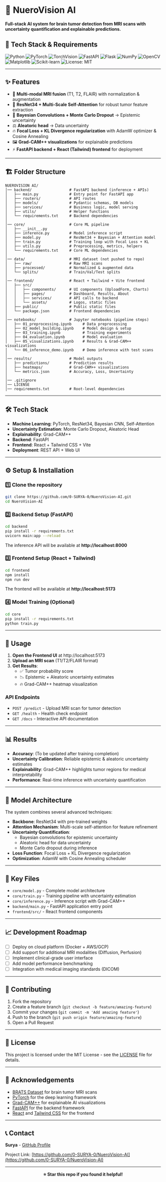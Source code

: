 # 🧠 NueroVision AI

**Full-stack AI system for brain tumor detection from MRI scans with uncertainty quantification and explainable predictions.**

## 🔧 Tech Stack & Requirements

![Python](https://img.shields.io/badge/Python-3.8+-blue)
![PyTorch](https://img.shields.io/badge/PyTorch-2.2+-red)
![TorchVision](https://img.shields.io/badge/TorchVision-0.17+-orange)
![FastAPI](https://img.shields.io/badge/FastAPI-Latest-green)
![Flask](https://img.shields.io/badge/Flask-3.0+-lightgrey)
![NumPy](https://img.shields.io/badge/NumPy-1.24+-blue)
![OpenCV](https://img.shields.io/badge/OpenCV-4.8+-brightgreen)
![Matplotlib](https://img.shields.io/badge/Matplotlib-3.7+-yellow)
![Scikit-learn](https://img.shields.io/badge/ScikitLearn-1.3+-orange)
![License: MIT](https://img.shields.io/badge/License-MIT-yellow.svg)

---

## ✨ Features

- 🩻 **Multi-modal MRI fusion** (T1, T2, FLAIR) with normalization & augmentation  
- 🧩 **ResNet34 + Multi-Scale Self-Attention** for robust tumor feature extraction  
- 🎲 **Bayesian Convolutions + Monte Carlo Dropout** → Epistemic uncertainty  
- ⚖️ **Aleatoric head** → Data uncertainty  
- 🔥 **Focal Loss + KL Divergence regularization** with AdamW optimizer & Cosine Annealing  
- 🖼️ **Grad-CAM++ visualizations** for explainable predictions  
- ⚡ **FastAPI backend + React (Tailwind) frontend** for deployment  

---

## 🏗️ Folder Structure

```
NUEROVISION AI/
│── backend/                 # FastAPI backend (inference + APIs)
│   ├── main.py              # Entry point for FastAPI app
│   ├── routers/             # API routes
│   ├── models/              # Pydantic schemas, DB models
│   ├── services/            # Business logic, model serving
│   ├── utils/               # Helper functions
│   └── requirements.txt     # Backend dependencies
│
│── core/                    # Core ML pipeline
│   ├── __init__.py
│   ├── inference.py         # Model inference script
│   ├── model.py             # ResNet34 + Bayesian + Attention model
│   ├── train.py             # Training loop with Focal Loss + KL
│   ├── utils.py             # Preprocessing, metrics, helpers
│   └── requirements.txt     # Core ML dependencies
│
│── data/                    # MRI dataset (not pushed to repo)
│   ├── raw/                 # Raw MRI scans
│   ├── processed/           # Normalized & augmented data
│   └── splits/              # Train/Val/Test splits
│
│── frontend/                # React + Tailwind + Vite frontend
│   ├── src/
│   │   ├── components/      # UI components (UploadForm, Charts)
│   │   ├── pages/           # Dashboard, Results, About
│   │   ├── services/        # API calls to backend
│   │   └── assets/          # Logos, static files
│   ├── public/              # Public static files
│   └── package.json         # Frontend dependencies
│
│── notebooks/               # Jupyter notebooks (pipeline steps)
│   ├── 01_preprocessing.ipynb     # Data preprocessing
│   ├── 02_model_building.ipynb    # Model design & setup
│   ├── 03_training.ipynb          # Training experiments
│   ├── 04_evaluation.ipynb        # Model evaluation
│   ├── 05_visualizations.ipynb    # Results & Grad-CAM++ visualizations
│   └── 06_inference_demo.ipynb    # Demo inference with test scans
│
│── results/                 # Model outputs
│   ├── predictions/         # Prediction results
│   ├── heatmaps/            # Grad-CAM++ visualizations
│   └── metrics.json         # Accuracy, Loss, Uncertainty
│
│── .gitignore
│── LICENSE
│── requirements.txt         # Root-level dependencies
```

---

## 🛠️ Tech Stack

- **Machine Learning**: PyTorch, ResNet34, Bayesian CNN, Self-Attention  
- **Uncertainty Estimation**: Monte Carlo Dropout, Aleatoric Head  
- **Explainability**: Grad-CAM++  
- **Backend**: FastAPI  
- **Frontend**: React + Tailwind CSS + Vite  
- **Deployment**: REST API + Web UI  

---

## ⚙️ Setup & Installation

### 1️⃣ Clone the repository

```bash
git clone https://github.com/0-SURYA-0/NueroVision-AI.git
cd NueroVision-AI
```

### 2️⃣ Backend Setup (FastAPI)

```bash
cd backend
pip install -r requirements.txt
uvicorn main:app --reload
```

The inference API will be available at **http://localhost:8000**

### 3️⃣ Frontend Setup (React + Tailwind)

```bash
cd frontend
npm install
npm run dev
```

The frontend will be available at **http://localhost:5173**

### 4️⃣ Model Training (Optional)

```bash
cd core
pip install -r requirements.txt
python train.py
```

---

## 🚀 Usage

1. **Open the Frontend UI** at http://localhost:5173
2. **Upload an MRI scan** (T1/T2/FLAIR format)
3. **Get Results**:
   - ✅ Tumor probability score
   - 📉 Epistemic + Aleatoric uncertainty estimates
   - 🔥 Grad-CAM++ heatmap visualization

### API Endpoints

- `POST /predict` - Upload MRI scan for tumor detection
- `GET /health` - Health check endpoint
- `GET /docs` - Interactive API documentation

---

## 📊 Results

- **Accuracy**: (To be updated after training completion)
- **Uncertainty Calibration**: Reliable epistemic & aleatoric uncertainty estimates
- **Explainability**: Grad-CAM++ highlights tumor regions for medical interpretability
- **Performance**: Real-time inference with uncertainty quantification

---

## 🔬 Model Architecture

The system combines several advanced techniques:

- **Backbone**: ResNet34 with pre-trained weights
- **Attention Mechanism**: Multi-scale self-attention for feature refinement
- **Uncertainty Quantification**: 
  - Bayesian convolutions for epistemic uncertainty
  - Aleatoric head for data uncertainty
  - Monte Carlo dropout during inference
- **Loss Function**: Focal Loss + KL Divergence regularization
- **Optimization**: AdamW with Cosine Annealing scheduler

---

## 📁 Key Files

- `core/model.py` - Complete model architecture
- `core/train.py` - Training pipeline with uncertainty estimation
- `core/inference.py` - Inference script with Grad-CAM++
- `backend/main.py` - FastAPI application entry point
- `frontend/src/` - React frontend components

---

## 📈 Development Roadmap

- [ ] Deploy on cloud platform (Docker + AWS/GCP)
- [ ] Add support for additional MRI modalities (Diffusion, Perfusion)
- [ ] Implement clinical-grade user interface
- [ ] Add model performance benchmarking
- [ ] Integration with medical imaging standards (DICOM)

---

## 🤝 Contributing

1. Fork the repository
2. Create a feature branch (`git checkout -b feature/amazing-feature`)
3. Commit your changes (`git commit -m 'Add amazing feature'`)
4. Push to the branch (`git push origin feature/amazing-feature`)
5. Open a Pull Request

---

## 📜 License

This project is licensed under the MIT License - see the [LICENSE](LICENSE) file for details.

---

## 🙏 Acknowledgements

- [BRATS Dataset](https://www.med.upenn.edu/sbia/brats2018.html) for brain tumor MRI scans
- [PyTorch](https://pytorch.org/) for the deep learning framework
- [Grad-CAM++](https://arxiv.org/abs/1710.11063) for explainable AI visualizations
- [FastAPI](https://fastapi.tiangolo.com/) for the backend framework
- [React](https://reactjs.org/) and [Tailwind CSS](https://tailwindcss.com/) for the frontend

---

## 📞 Contact

**Surya** - [GitHub Profile](https://github.com/0-SURYA-0)

Project Link: [https://github.com/0-SURYA-0/NueroVision-AI](https://github.com/0-SURYA-0/NueroVision-AI)

---

<div align="center">
  <strong>⭐ Star this repo if you found it helpful!</strong>
</div>
